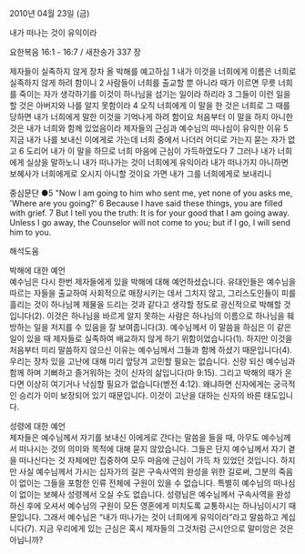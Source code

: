 2010년 04월 23일 (금)

내가 떠나는 것이 유익이라



요한복음 16:1 - 16:7 / 새찬송가 337 장


제자들이 실족하지 않게 장차 올 박해를 예고하심
1 내가 이것을 너희에게 이름은 너희로 실족하지 않게 하려 함이니 2 사람들이 너희를 출교할 뿐 아니라 때가 이르면 무릇 너희를 죽이는 자가 생각하기를 이것이 하나님을 섬기는 일이라 하리라 3 그들이 이런 일을 할 것은 아버지와 나를 알지 못함이라 4 오직 너희에게 이 말을 한 것은 너희로 그 때를 당하면 내가 너희에게 말한 이것을 기억나게 하려 함이요 처음부터 이 말을 하지 아니한 것은 내가 너희와 함께 있었음이라 
제자들의 근심과 예수님의 떠나심이 유익한 이유
5 지금 내가 나를 보내신 이에게로 가는데 너희 중에서 나더러 어디로 가는지 묻는 자가 없고 6 도리어 내가 이 말을 하므로 너희 마음에 근심이 가득하였도다 7 그러나 내가 너희에게 실상을 말하노니 내가 떠나가는 것이 너희에게 유익이라 내가 떠나가지 아니하면 보혜사가 너희에게로 오시지 아니할 것이요 가면 내가 그를 너희에게로 보내리니

중심문단 ●5 "Now I am going to him who sent me, yet none of you asks me, 'Where are you going?' 6 Because I have said these things, you are filled with grief. 7 But I tell you the truth: It is for your good that I am going away. Unless I go away, the Counselor will not come to you; but if I go, I will send him to you.

해석도움





박해에 대한 예언  
예수님은 다시 한번 제자들에게 있을 박해에 대해 예언하셨습니다. 유대인들은 예수님을 따르는 자들을 출교하여 사회적으로 매장시키는 데서 그치지 않고, 그리스도인들이 피를 흘리는 것이 하나님께 제물을 드리는 것과 같다고 생각할 정도로 광신적으로 박해할 것입니다(2). 이것은 하나님을 바르게 알지 못하는 사람은 하나님의 이름으로 하나님을 훼방하는 일을 저지를 수 있음을 잘 보여줍니다(3). 예수님께서 이 말씀을 하심은 이 같은 일이 있을 때 제자들로 실족하여 배교하지 않게 하기 위함이었습니다(1). 하지만 이것을 처음부터 미리 말씀하지 않으신 이유는 예수님께서 그들과 함께 하셨기 때문입니다(4). 우리는 장차 있을 고난에 대해 미리 앞당겨 고민할 필요는 없습니다. 신랑 되신 예수님과 함께 하며 기뻐하고 즐거워하는 것이 신자의 삶입니다(마 9:15). 그리고 박해의 때가 온다면 이상히 여기거나 낙심할 필요가 없습니다(벧전 4:12). 왜냐하면 신자에게는 궁극적인 승리가 이미 보장되어 있기 때문입니다. 이것이 고난을 대하는 신자의 바른 태도입니다.  

성령에 대한 예언  
제자들은 예수님께서 자기를 보내신 이에게로 간다는 말씀을 들을 때, 아무도 예수님께서 떠나시는 것의 의미와 목적에 대해 묻지 않았습니다. 그들은 단지 예수님께서 자기 곁을 떠나신다는 것 자체에만 집중하여 모두 마음에 근심이 가득 차 있었던 것입니다. 하지만 사실 예수님께서 가시는 십자가의 길은 구속사역의 완성을 위한 길로써, 그분의 죽음이 없이는 그들을 포함한 인류 전체에 구원이 있을 수 없습니다. 특별히 예수님의 떠나심이 없이는 보혜사 성령께서 오실 수도 없습니다. 성령님은 예수님께서 구속사역을 완성하신 후에 오셔서 예수님의 구원이 모든 영혼에게 미치도록 교통하시는 하나님이시기 때문입니다. 그래서 예수님은 “내가 떠나가는 것이 너희에게 유익이라”라고 말씀하고 계십니다(7). 지금 우리에게 있는 근심은 혹시 제자들의 그것처럼 근시안으로 말미암은 것은 아닙니까?